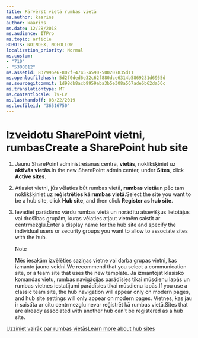 ```yaml
---
title: Pārvērst vietā rumbas vietā
ms.author: kaarins
author: kaarins
ms.date: 12/28/2018
ms.audience: ITPro
ms.topic: article
ROBOTS: NOINDEX, NOFOLLOW
localization_priority: Normal
ms.custom:
- "710"
- "5300012"
ms.assetid: 837996e6-802f-4745-a590-500207835d11
ms.openlocfilehash: 5d2f0ded6e32c62f880dce6314b5869231d6955d
ms.sourcegitcommit: 1d98db8acb9959aba3b5e308a567ade6b62da56c
ms.translationtype: MT
ms.contentlocale: lv-LV
ms.lasthandoff: 08/22/2019
ms.locfileid: "36516750"
---
```

# <a name="create-a-sharepoint-hub-site"></a><span data-ttu-id="1473b-102">Izveidotu SharePoint vietni, rumbas</span><span class="sxs-lookup"><span data-stu-id="1473b-102">Create a SharePoint hub site</span></span>

1. <span data-ttu-id="1473b-103">Jaunu SharePoint administrēšanas centrā, **vietās**, noklikšķiniet uz **aktīvās vietās**.</span><span class="sxs-lookup"><span data-stu-id="1473b-103">In the new SharePoint admin center, under **Sites**, click **Active sites**.</span></span>

2. <span data-ttu-id="1473b-104">Atlasiet vietni, jūs vēlaties būt rumbas vietā, **rumbas vietā**un pēc tam noklikšķiniet uz **reģistrēties kā rumbas vietā**.</span><span class="sxs-lookup"><span data-stu-id="1473b-104">Select the site you want to be a hub site, click **Hub site**, and then click **Register as hub site**.</span></span>

3. <span data-ttu-id="1473b-105">Ievadiet parādāmo vārdu rumbas vietā un norādītu atsevišķus lietotājus vai drošības grupām, kuras vēlaties atļaut vietnēm saistīt ar centrmezglu.</span><span class="sxs-lookup"><span data-stu-id="1473b-105">Enter a display name for the hub site and specify the individual users or security groups you want to allow to associate sites with the hub.</span></span>

    > [!NOTE]
    >  <span data-ttu-id="1473b-106">Mēs iesakām izvēlēties saziņas vietne vai darba grupas vietni, kas izmanto jauno veidni.</span><span class="sxs-lookup"><span data-stu-id="1473b-106">We recommend that you select a communication site, or a team site that uses the new template.</span></span> <span data-ttu-id="1473b-107">Ja izmantojat klasisko komandas vietu, rumbas navigācijas parādīsies tikai mūsdienu lapās un rumbas vietnes iestatījumi parādīsies tikai mūsdienu lapās.</span><span class="sxs-lookup"><span data-stu-id="1473b-107">If you use a classic team site, the hub navigation will appear only on modern pages, and hub site settings will only appear on modern pages.</span></span> <span data-ttu-id="1473b-108">Vietnes, kas jau ir saistīta ar citu centrmezglu nevar reģistrēt kā rumbas vietā.</span><span class="sxs-lookup"><span data-stu-id="1473b-108">Sites that are already associated with another hub can't be registered as a hub site.</span></span>
  
[<span data-ttu-id="1473b-109">Uzziniet vairāk par rumbas vietās</span><span class="sxs-lookup"><span data-stu-id="1473b-109">Learn more about hub sites</span></span>](https://go.microsoft.com/fwlink/?linkid=869149)
  